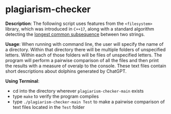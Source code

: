 # plagiarism-checker

**Description**: The following script uses features from the `<filesystem>` library, which was introduced in `C++17`, along with a standard algorithm detecting the [longest common subsequence](https://en.wikipedia.org/wiki/Longest_common_subsequence) between two strings. 

**Usage**: When running with command line, the user will specify the name of a directory. Within that directory there will be multiple folders of unspecified letters. Within each of those folders will be files of unspecified letters. The program will perform a pairwise comparison of all the files and then print the results with a measure of overalp to the console. These text files contain short descriptions about dolphins generated by ChatGPT. 

**Using Terminal**:
- cd into the directory wherever `plagiarism-checker-main` exists
- type `make` to verify the program compiles
- type `./plagiarism-checker-main Test` to make a pairwise comparison of text files located in the `Test` folder
